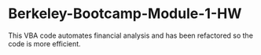 # Berkeley-Bootcamp-Module-1-HW
This VBA code automates financial analysis and has been refactored so the code is more efficient.
